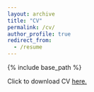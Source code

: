 ```yaml
---
layout: archive
title: "CV"
permalink: /cv/
author_profile: true
redirect_from:
  - /resume
---
```


{% include base_path %}

Click to download CV [here.](https://willbekerman.github.io/files/Bekerman-CV-2023.pdf) 